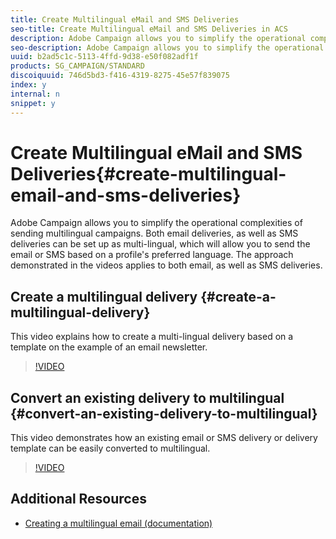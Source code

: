 ```yaml
---
title: Create Multilingual eMail and SMS Deliveries
seo-title: Create Multilingual eMail and SMS Deliveries in ACS
description: Adobe Campaign allows you to simplify the operational complexities of sending multilingual campaigns. Both email deliveries, as well as SMS deliveries can be set up as multi-lingual, which will allow you to send the email or SMS based on a profile's preferred language. The approach demonstrated in the videos applies to both email, as well as SMS deliveries.
seo-description: Adobe Campaign allows you to simplify the operational complexities of sending multilingual campaigns. Both email deliveries, as well as SMS deliveries can be set up as multi-lingual, which will allow you to send the email or SMS based on a profile's preferred language. The approach demonstrated in the videos applies to both email, as well as SMS deliveries.
uuid: b2ad5c1c-5113-4ffd-9d38-e50f082adf1f
products: SG_CAMPAIGN/STANDARD
discoiquuid: 746d5bd3-f416-4319-8275-45e57f839075
index: y
internal: n
snippet: y
---
```


# Create Multilingual eMail and SMS Deliveries{#create-multilingual-email-and-sms-deliveries}

Adobe Campaign allows you to simplify the operational complexities of sending multilingual campaigns. Both email deliveries, as well as SMS deliveries can be set up as multi-lingual, which will allow you to send the email or SMS based on a profile's preferred language. The approach demonstrated in the videos applies to both email, as well as SMS deliveries.

## Create a multilingual delivery {#create-a-multilingual-delivery}

This video explains how to create a multi-lingual delivery based on a template on the example of an email newsletter.

>[!VIDEO](https://video.tv.adobe.com/v/23252?quality=12)

## Convert an existing delivery to multilingual {#convert-an-existing-delivery-to-multilingual}

This video demonstrates how an existing email or SMS delivery or delivery template can be easily converted to multilingual.

>[!VIDEO](https://video.tv.adobe.com/v/23251?quality=12)

## Additional Resources

* [Creating a multilingual email (documentation)](https://helpx.adobe.com/campaign/standard/channels/using/creating-a-multilingual-email.html)
